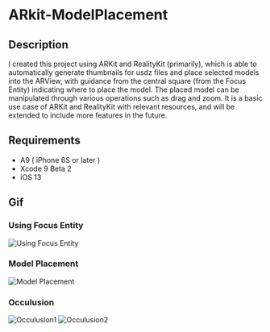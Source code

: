 # ARkit-ModelPlacement

## Description
I created this project using ARKit and RealityKit (primarily), which is able to automatically generate thumbnails for usdz files and place selected models into the ARView, with guidance from the central square (from the Focus Entity) indicating where to place the model. The placed model can be manipulated through various operations such as drag and zoom. It is a basic use case of ARKit and RealityKit with relevant resources, and will be extended to include more features in the future.


## Requirements
* A9 ( iPhone 6S or later )
* Xcode 9 Beta 2
* iOS 13


## Gif
### Using Focus Entity
![Using Focus Entity](https://github.com/harrywang7121/ARkit-ModelPlacement-Proj/blob/main/focus.gif?raw=true)
### Model Placement
![Model Placement](https://github.com/harrywang7121/ARkit-ModelPlacement-Proj/blob/main/place.gif?raw=true)
### Occulusion
![Occulusion1](https://github.com/harrywang7121/ARkit-ModelPlacement-Proj/blob/main/occulusion.gif?raw=true)
![Occulusion2](https://github.com/harrywang7121/ARkit-ModelPlacement-Proj/blob/main/occulusion2.gif?raw=true)

